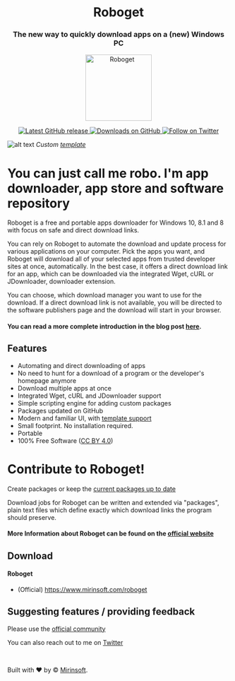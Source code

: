 <h1 align="center"> Roboget </h1>
<h3 align="center"> The new way to quickly download apps on a (new) Windows PC </h3>

<p align="center">
<a href="https://github.com/Mirinsoft/Roboget" target="_blank">
<img align="center" alt="Roboget" src="https://github.com/Mirinsoft/Roboget/raw/master/roboget.png" width="150" height="150" />
</a>
</p>

<p align="center">
 
<a href="https://github.com/Mirinsoft/Roboget/releases/latest" target="_blank">
 <img alt="Latest GitHub release" src="https://img.shields.io/github/release/mirinsoft/roboget.svg" />
</a>
<a href="https://github.com/Mirinsoft/Roboget/releases" target="_blank">
 <img alt="Downloads on GitHub" src="https://img.shields.io/github/downloads/Mirinsoft/roboget/total.svg?style=flat-square" />
</a>
<a href="https://twitter.com/Roboget" target="_blank">
 <img alt="Follow on Twitter" src="https://img.shields.io/twitter/follow/roboget.svg?label=Follow" />
</a>
</p>

![alt text](https://github.com/Mirinsoft/Roboget/blob/master/templates/windows-terminal.png)
*Custom [template](https://github.com/Mirinsoft/Roboget/blob/master/templates/templates.md)*

# You can just call me robo. I'm app downloader, app store and software repository

Roboget is a free and portable apps downloader for Windows 10, 8.1 and 8 with focus on safe and direct download links.

You can rely on Roboget to automate the download and update process for various applications on your computer. Pick the apps you want, and Roboget will download all of your selected apps from trusted developer sites at once, automatically. In the best case, it offers a direct download link for an app, which can be downloaded via the integrated Wget, cURL or JDownloader, downloader extension.

You can choose, which download manager you want to use for the download. If a direct download link is not available, you will be directed to the software publishers page and the download will start in your browser.

#### You can read a more complete introduction in the blog post [here](https://www.getclone.app/blog/news/59-introducing-roboget).

Features
--------
* Automating and direct downloading of apps
* No need to hunt for a download of a program or the developer's homepage anymore
* Download multiple apps at once
* Integrated Wget, cURL and JDownloader support
* Simple scripting engine for adding custom packages
* Packages updated on GitHub
* Modern and familiar UI, with [template support](https://github.com/Mirinsoft/Roboget/blob/master/templates/templates.md)
* Small footprint. No installation required.
* Portable
* 100% Free Software ([CC BY 4.0](https://creativecommons.org/licenses/by/4.0/))

# Contribute to Roboget!
Create packages or keep the [current packages up to date](https://github.com/Mirinsoft/Roboget/blob/master/packages/)

Download jobs for Roboget can be written and extended via "packages", plain text files which define exactly which download links the program should preserve.

#### More Information about Roboget can be found on the [official website](https://www.imirin.com)

## Download 

#### Roboget
* (Official) https://www.mirinsoft.com/roboget

## Suggesting features / providing feedback
Please use the [official community](https://www.mirinsoft.com/community)

You can also reach out to me on [Twitter](https://twitter.com/Roboget)

<br>

Built with ❤︎ by © [Mirinsoft](https://www.mirinsoft.com "Good apps are as little apps as possible").
